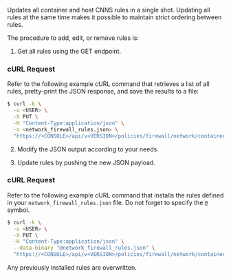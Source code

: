 Updates all container and host CNNS rules in a single shot.
Updating all rules at the same time makes it possible to maintain strict ordering between rules.

The procedure to add, edit, or remove rules is:

1. Get all rules using the GET endpoint.

  ### cURL Request
  Refer to the following example cURL command that retrieves a list of all rules, pretty-print the JSON response, and save the results to a file:

   ```bash
   $ curl -k \
     -u <USER> \
     -X PUT \
     -H "Content-Type:application/json" \
     -o <network_firewall_rules.json> \
     "https://<CONSOLE>/api/v<VERSION>/policies/firewall/network/container"
   ```

2. Modify the JSON output according to your needs.

3. Update rules by pushing the new JSON payload.

  ### cURL Request
  Refer to the following example cURL command that installs the rules defined in your `network_firewall_rules.json` file.
   Do not forget to specify the `@` symbol.

   ```bash
   $ curl -k \
     -u <USER> \
     -X PUT \
     -H "Content-Type:application/json" \
     --data-binary "@network_firewall_rules.json" \
     "https://<CONSOLE>/api/v<VERSION>/policies/firewall/network/container"
   ```

Any previously installed rules are overwritten.
